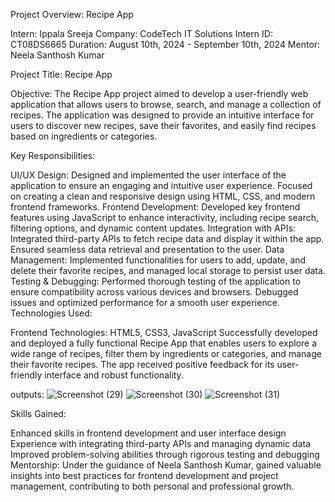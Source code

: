 Project Overview: Recipe App

Intern: Ippala Sreeja
Company: CodeTech IT Solutions
Intern ID: CT08DS6665
Duration: August 10th, 2024 - September 10th, 2024
Mentor: Neela Santhosh Kumar

Project Title: Recipe App

Objective:
The Recipe App project aimed to develop a user-friendly web application that allows users to browse, search, and manage a collection of recipes. The application was designed to provide an intuitive interface for users to discover new recipes, save their favorites, and easily find recipes based on ingredients or categories.

Key Responsibilities:

UI/UX Design: Designed and implemented the user interface of the application to ensure an engaging and intuitive user experience. Focused on creating a clean and responsive design using HTML, CSS, and modern frontend frameworks.
Frontend Development: Developed key frontend features using JavaScript to enhance interactivity, including recipe search, filtering options, and dynamic content updates.
Integration with APIs: Integrated third-party APIs to fetch recipe data and display it within the app. Ensured seamless data retrieval and presentation to the user.
Data Management: Implemented functionalities for users to add, update, and delete their favorite recipes, and managed local storage to persist user data.
Testing & Debugging: Performed thorough testing of the application to ensure compatibility across various devices and browsers. Debugged issues and optimized performance for a smooth user experience.
Technologies Used:

Frontend Technologies: HTML5, CSS3, JavaScript
Successfully developed and deployed a fully functional Recipe App that enables users to explore a wide range of recipes, filter them by ingredients or categories, and manage their favorite recipes. The app received positive feedback for its user-friendly interface and robust functionality.

outputs:
![Screenshot (29)](https://github.com/user-attachments/assets/8a10b4a3-fc5d-47af-a3bf-0b4a11eeb22e)
![Screenshot (30)](https://github.com/user-attachments/assets/a74d3a55-c1ea-4187-baa9-c41d75eb5b1c)
![Screenshot (31)](https://github.com/user-attachments/assets/3bf2f478-558d-44c9-b278-9dd376273ff4)



Skills Gained:

Enhanced skills in frontend development and user interface design
Experience with integrating third-party APIs and managing dynamic data
Improved problem-solving abilities through rigorous testing and debugging
Mentorship:
Under the guidance of Neela Santhosh Kumar, gained valuable insights into best practices for frontend development and project management, contributing to both personal and professional growth.

